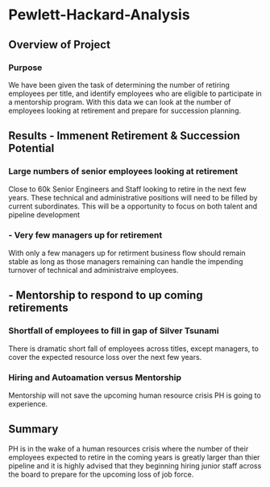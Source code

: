 # Pewlett-Hackard-Analysis

## Overview of Project

### Purpose
We have been given the task of determining the number of retiring employees per title, and identify employees who are eligible to participate in a mentorship program. With this data we can look at the number of employees looking at retirement and prepare for succession planning.

## Results - Immenent Retirement & Succession Potential 

###  Large numbers of senior employees looking at retirement
Close to 60k Senior Engineers and Staff looking to retire in the next few years.  These technical and administrative positions will need to be filled by current subordinates.  This will be a opportunity to focus on both talent and pipeline development

### - Very few managers up for retirement 
With only a few managers up for retirment business flow should remain stable as long as those managers remaining can handle the impending turnover of technical and administraive employees.  

## - Mentorship to respond to up coming retirements

### Shortfall of employees to fill in gap of Silver Tsunami
There is dramatic short fall of employees across titles, except managers, to cover the expected resource loss over the next few years.  

### Hiring and Autoamation versus Mentorship
Mentorship will not save the upcoming human resource crisis PH is going to experience. 

## Summary

PH is in the wake of a human resources crisis where the number of their employees expected to retire in the coming years is greatly larger than thier pipeline and it is highly advised that they beginning hiring junior staff across the board to prepare for the upcoming loss of job force.
